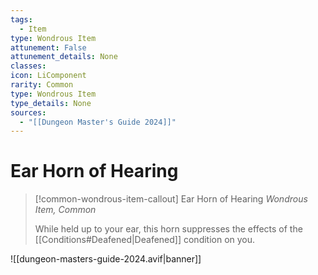 ```yaml
---
tags:
  - Item
type: Wondrous Item
attunement: False
attunement_details: None
classes:
icon: LiComponent
rarity: Common
type: Wondrous Item
type_details: None
sources: 
  - "[[Dungeon Master's Guide 2024]]"
---
```

# Ear Horn of Hearing
>[!common-wondrous-item-callout] Ear Horn of Hearing
>_Wondrous Item, Common_
>
>While held up to your ear, this horn suppresses the effects of the [[Conditions#Deafened\|Deafened]] condition on you.
>


![[dungeon-masters-guide-2024.avif|banner]]